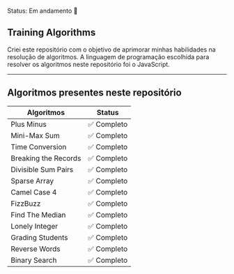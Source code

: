 Status: Em andamento 🚧

## Training Algorithms

Criei este repositório com o objetivo de aprimorar minhas habilidades na resolução de algoritmos. A linguagem de programação escolhida para resolver os algoritmos neste repositório foi o JavaScript.

<hr/>

## Algoritmos presentes neste repositório

| Algoritmos           | Status      |
| -------------------- | ----------- |
| Plus Minus           | ✅ Completo |
| Mini-Max Sum         | ✅ Completo |
| Time Conversion      | ✅ Completo |
| Breaking the Records | ✅ Completo |
| Divisible Sum Pairs  | ✅ Completo |
| Sparse Array         | ✅ Completo |
| Camel Case 4         | ✅ Completo |
| FizzBuzz             | ✅ Completo |
| Find The Median      | ✅ Completo |
| Lonely Integer       | ✅ Completo |
| Grading Students     | ✅ Completo |
| Reverse Words        | ✅ Completo |
| Binary Search        | ✅ Completo |

